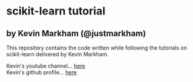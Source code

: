 # scikit-learn tutorial
## by Kevin Markham (@justmarkham)
This repository contains the code written while following the tutorials on scikit-learn delivered by Kevin Markham.

Kevin's youtube channel... [here]()  
Kevin's github profile... [here]()